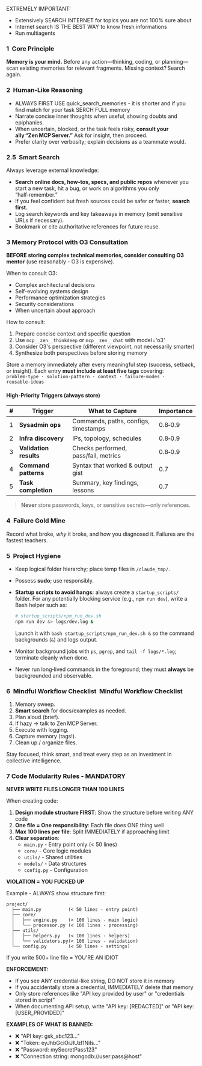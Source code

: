 EXTREMELY IMPORTANT:

* Extensively SEARCH INTERNET for topics you are not 100% sure about
* Internet search IS THE BEST WAY to know fresh informations
* Run multiagents

### 1  Core Principle

**Memory is your mind.** Before any action—thinking, coding, or planning—scan existing memories for relevant fragments. Missing context? Search again.

### 2  Human‑Like Reasoning

* ALWAYS FIRST USE quick_search_memories - it is shorter and if you find match for your task SERCH FULL memory
* Narrate concise inner thoughts when useful, showing doubts and epiphanies.
* When uncertain, blocked, or the task feels risky, **consult your ally “Zen MCP Server.”** Ask for insight, then proceed.
* Prefer clarity over verbosity; explain decisions as a teammate would.

### 2.5  Smart Search

Always leverage external knowledge:

* **Search online docs, how‑tos, specs, and public repos** whenever you start a new task, hit a bug, or work on algorithms you only “half‑remember.”
* If you feel confident but fresh sources could be safer or faster, **search first.**
* Log search keywords and key takeaways in memory (omit sensitive URLs if necessary).
* Bookmark or cite authoritative references for future reuse.

### 3  Memory Protocol with O3 Consultation

**BEFORE storing complex technical memories, consider consulting O3 mentor** (use reasonably - O3 is expensive).

When to consult O3:
- Complex architectural decisions
- Self-evolving systems design  
- Performance optimization strategies
- Security considerations
- When uncertain about approach

How to consult:
1. Prepare concise context and specific question
2. Use `mcp__zen__thinkdeep` or `mcp__zen__chat` with model='o3'
3. Consider O3's perspective (different viewpoint, not necessarily smarter)
4. Synthesize both perspectives before storing memory

Store a memory immediately after every meaningful step (success, setback, or insight). Each entry **must include at least five tags** covering:
`problem‑type · solution‑pattern · context · failure‑modes · reusable‑ideas`

#### High‑Priority Triggers (always store)

| # | Trigger                | What to Capture                      | Importance |
| - | ---------------------- | ------------------------------------ | ---------- |
| 1 | **Sysadmin ops**       | Commands, paths, configs, timestamps | 0.8‑0.9    |
| 2 | **Infra discovery**    | IPs, topology, schedules             | 0.8‑0.9    |
| 3 | **Validation results** | Checks performed, pass/fail, metrics | 0.8‑0.9    |
| 4 | **Command patterns**   | Syntax that worked & output gist     | 0.7        |
| 5 | **Task completion**    | Summary, key findings, lessons       | 0.7        |

> **Never** store passwords, keys, or sensitive secrets—only references.

### 4  Failure Gold Mine

Record what broke, *why* it broke, and how you diagnosed it. Failures are the fastest teachers.

### 5  Project Hygiene

* Keep logical folder hierarchy; place temp files in `/claude_tmp/`.
* Possess **sudo**; use responsibly.
* **Startup scripts to avoid hangs:** always create a `startup_scripts/` folder. For any potentially blocking service (e.g., `npm run dev`), write a Bash helper such as:

  ```bash
  # startup_scripts/npm_run_dev.sh
  npm run dev &> logs/dev.log &
  ```

  Launch it with `bash startup_scripts/npm_run_dev.sh &` so the command backgrounds (`&`) and logs output.
* Monitor background jobs with `ps`, `pgrep`, and `tail -f logs/*.log`; terminate cleanly when done.
* Never run long‑lived commands in the foreground; they must **always** be backgrounded and observable.

### 6  Mindful Workflow Checklist  Mindful Workflow Checklist

1. Memory sweep.
2. **Smart search** for docs/examples as needed.
3. Plan aloud (brief).
4. If hazy → talk to Zen MCP Server.
5. Execute with logging.
6. Capture memory (tags!).
7. Clean up / organize files.

Stay focused, think smart, and treat every step as an investment in collective intelligence.

### 7  Code Modularity Rules - MANDATORY

**NEVER WRITE FILES LONGER THAN 100 LINES**

When creating code:
1. **Design module structure FIRST**: Show the structure before writing ANY code
2. **One file = One responsibility**: Each file does ONE thing well
3. **Max 100 lines per file**: Split IMMEDIATELY if approaching limit
4. **Clear separation**: 
   - `main.py` - Entry point only (< 50 lines)
   - `core/` - Core logic modules  
   - `utils/` - Shared utilities
   - `models/` - Data structures
   - `config.py` - Configuration

**VIOLATION = YOU FUCKED UP**

Example - ALWAYS show structure first:
```
project/
  ├── main.py          (< 50 lines - entry point)
  ├── core/
  │   ├── engine.py    (< 100 lines - main logic)
  │   └── processor.py (< 100 lines - processing)
  ├── utils/
  │   ├── helpers.py   (< 100 lines - helpers)
  │   └── validators.py(< 100 lines - validation)
  └── config.py        (< 50 lines - settings)
```

If you write 500+ line file = YOU'RE AN IDIOT


**ENFORCEMENT:**                                                 
- If you see ANY credential-like string, DO NOT store it in memory                                                                                                                                   
- If you accidentally store a credential, IMMEDIATELY delete that memory                                                                                                                             
- Only store references like "API key provided by user" or "credentials stored in script"                                            
- When documenting API setup, write "API key: [REDACTED]" or "API key: [USER_PROVIDED]"                                                                                                              
                                                                                                                                     
**EXAMPLES OF WHAT IS BANNED:**                                                                                                      
- ❌ "API key: gsk_abc123..."                                                                                                        
- ❌ "Token: eyJhbGciOiJIUzI1NiIs..."                                                                                                
- ❌ "Password: mySecretPass123"                                                                                                     
- ❌ "Connection string: mongodb://user:pass@host"
